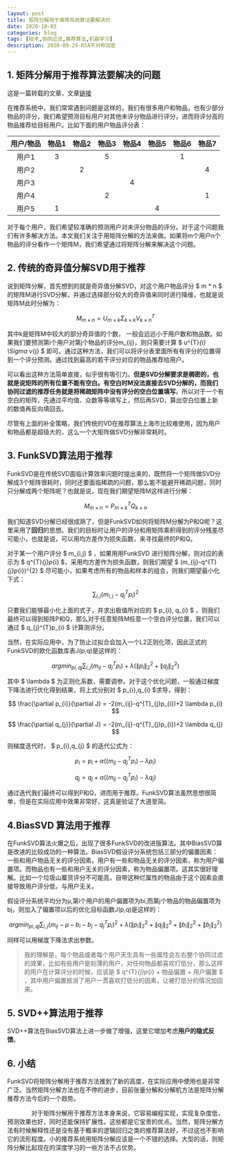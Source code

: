 ```yaml
---
layout: post
title: 矩阵分解用于推荐系统算法要解决的
date: 2020-10-03
categories: blog
tags: [技术,协同过滤,推荐算法,机器学习]
description: 2020-09-29-RSA不对称加密
---
```


## 1. 矩阵分解用于推荐算法要解决的问题
这是一篇转载的文章，文章[链接](https://www.cnblogs.com/pinard/p/6351319.html)  

在推荐系统中，我们常常遇到问题是这样的，我们有很多用户和物品，也有少部分物品的评分，我们希望预测目标用户对其他未评分物品进行评分，进而将评分高的物品推荐给目标用户。比如下面的用户物品评分表：

| 用户/物品|物品1 |物品2 |物品3|物品4|物品5|物品6|物品7|
|:----:|:--:|:--:|:--:|:--:|:--:|:--:|:--:|
|用户1|3| |5| | |1| |
|用户2||2|||||4|
|用户3||||4||||
|用户4|||2||||1|
|用户5|1||||4||  


对于每个用户，我们希望较准确的预测用户对未评分物品的评分。对于这个问题我们有许多解决方法。本文我们关注于用矩阵分解的方法来做。如果将m个用户n个物品的评分看作一个矩阵M，我们希望通过将矩阵分解来解决这个问题。

## 2. 传统的奇异值分解SVD用于推荐
说到矩阵分解，首先想到的就是奇异值分解SVD，对这个用户物品评分 $ m * n $ 的矩阵M进行SVD分解，并通过选择部分较大的奇异值来同时进行降维，也就是说矩阵M此时分解为：  

$$ M_{m\times n}=U_{m\times k}\Sigma _{k\times k}V^{T}_{k\times n} $$  

其中k是矩阵M中较大的部分奇异值的个数， 一般会远远小于用户数和物品数。如果我们要预测第i个用户对第j个物品的评分m_{ij}，则只需要计算 $ u^{T}_{i} \Sigma v_{j} $ 即可。通过这种方法，我们可以将评分表里面所有有评分的位置得到一个评分预测。通过找到最高的若干评分对应的物品推荐给用户。  

可以看出这种方法简单直接，似乎很有吸引力。**但是SVD分解要求是稠密的，也就是说矩阵的所有位置不能有空白。有空白时M没法直接去SVD分解的，而我们协同过滤的推荐任务就是将稀疏矩阵中没有评分的空白位置填写**。所以对于一个有空白的矩阵，先通过平均值、众数等等填写上，然后再SVD，算出空白位置上新的数值再反向填回去。

尽管有上面的补全策略，我们传统的VD在推荐算法上海市比较难使用，因为用户和物品都是超级大的，这么一个大矩阵做SVD分解非常耗时。

## 3. FunkSVD算法用于推荐

FunkSVD是在传统SVD面临计算效率问题时提出来的，既然将一个矩阵做SVD分解成3个矩阵很耗时，同时还要面临稀疏的问题，那么能不能避开稀疏问题，同时只分解成两个矩阵呢？也就是说，现在我们期望矩阵M这样进行分解：  

$$ M_{m\times n}=P^{T}_{m\times k}Q_{k \times n} $$  

我们知道SVD分解已经很成熟了，但是FunkSVD如何将矩阵M分解为P和Q呢？这里采用了**回归**的思想。我们的目标时让用户的评分和用矩阵乘积得到的评分残差尽可能小，也就是说，可以用均方差作为损失函数，来寻找最终的P和Q。

对于某一个用户评分 $  m_{i,j} $ ，如果用用FunkSVD 进行矩阵分解，则对应的表示为 $ q^{T}_{j}p_{i} $，采用均方差作为损失函数，则我们期望  $ (m_{ij}-q^{T}_{j}p_{i})^{2} $ 尽可能小，如果考虑所有的物品和样本的组合，则我们期望最小化下式：  

$$ \sum_{i,j}(m_{i,j}-q^{T}_{j}p_{i})^{2} $$  

只要我们能够最小化上面的式子，并求出极值所对应的 $ p_{i}, q_{i} $ ，则我们最终可以得到矩阵P和Q，那么对于任意矩阵M任意一个空白评分位置，我们可以通过 $ q_{j}^{T}p_{i} $ 计算测评分。  


当然，在实际应用中，为了防止过拟合会加入一个L2正则化项，因此正式的FunkSVD的欧化函数库表J(p,q)是这样的：  

$$ argmin_{pi,qj}\sum_{i,j}(m_{ij}-q^{T}_{j}p_{i}) + \lambda (\left \| p_{i} \right \|_{2}^{2} + \left \| q_{j}\right \|_{2}^{2}) $$  

其中 $ \lambda $ 为正则化系数，需要调参。对于这个优化问题，一般通过梯度下降法进行优化得到结果，将上式分别对 $ p_{i},q_{i} $求导，得到：  

$$ \frac{\partial p_{i}}{\partial J} = -2(m_{ij}-q^{T}_{j}p_{i})+2 \lambda p_{i} $$  

$$ \frac{\partial q_{j}}{\partial J} = -2(m_{ij}-q^{T}_{j}p_{i})+2 \lambda q_{j} $$  

则梯度迭代时， $ p_{i},q_{j} $ 的迭代公式为：  

$$ p_{i}= p_{i} + \alpha ((m_{ij}-q^{T}_{j}p_{i})- \lambda p_{i}) $$  

$$ q_{j} = q_{j} + \alpha ((m_{ij}-q^{T}_{j}p_{i})- \lambda q_{j}) $$  


通过迭代我们最终可以得到P和Q，进而用于推荐。FunkSVD算法虽然思想很简单，但是在实际应用中效果非常好，这真是验证了大道至简。

## 4.BiasSVD 算法用于推荐

在FunkSVD算法火爆之后，出现了很多FunkSVD的改进版算法。其中BiasSVD算是改进的比较成功的一种算法。BiasSVD假设评分系统包括三部分的偏置因素：一些和用户物品无关的评分因素，用户有一些和物品无关的评分因素，称为用户偏置项。而物品也有一些和用户无关的评分因素，称为物品偏置项。这其实很好理解。比如一个垃圾山寨货评分不可能高，自带这种烂属性的物品由于这个因素会直接导致用户评分低，与用户无关。

假设评分系统平均分为μ,第i个用户的用户偏置项为bi,而第j个物品的物品偏置项为bj，则加入了偏置项以后的优化目标函数J(p,q)是这样的：  

$$ argmin_{pi,qj}\sum_{i,j}(m_{ij}-\mu -b_{i} - b_{j} - q_{j}^{T}p_{i})^{2} + \lambda (\left \| p_{i}  \right \|_{2}^{2} + \left \| q_{j}  \right \|_{2}^{2} + \left \| b_{i}  \right \|_{2}^{2} +\left \| b_{j}  \right \|_{2}^{2}) $$  

同样可以用梯度下降法求出参数。

> 我的理解是，每个物品或者每个用户天生具有一些属性会左右整个协同过滤的效果，比如有些用户是刻薄的用户，对任何物品都喜欢打低分，那么这样的用户在计算评分的时候，应该是 $ q^{T}_{j}p_{i} + 物品偏置 + 用户偏置 $ ，其中用户偏置抵消了用户一贯喜欢打低分的因素，让被打低分的情况加回来。

## 5. SVD++算法用于推荐

SVD++算法在BiasSVD算法上进一步做了增强，这里它增加考虑**用户的隐式反馈**。



## 6. 小结

FunkSVD将矩阵分解用于推荐方法推到了新的高度，在实际应用中使用也是非常广泛。当然矩阵分解方法也在不停的进步，目前张量分解和分解机方法是矩阵分解推荐方法今后的一个趋势。

　　　　对于矩阵分解用于推荐方法本身来说，它容易编程实现，实现复杂度低，预测效果也好，同时还能保持扩展性。这些都是它宝贵的优点。当然，矩阵分解方法有时候解释性还是没有基于概率的逻辑回归之类的推荐算法好，不过这也不影响它的流形程度。小的推荐系统用矩阵分解应该是一个不错的选择。大型的话，则矩阵分解比起现在的深度学习的一些方法不占优势。































































































